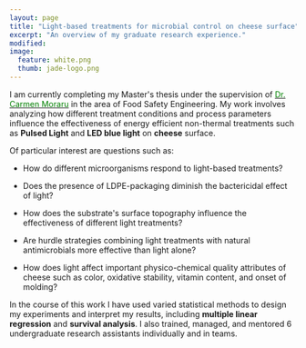 ```yaml
---
layout: page
title: "Light-based treatments for microbial control on cheese surface"
excerpt: "An overview of my graduate research experience."
modified: 
image: 
  feature: white.png
  thumb: jade-logo.png
---
```



I am currently completing my Master's thesis under the supervision of [<span style="color:green">Dr. Carmen Moraru</span>](http://blogs.cornell.edu/morarulab/) in the area of Food Safety Engineering. My work involves analyzing how different treatment conditions and process parameters influence the effectiveness of energy efficient non-thermal treatments such as **Pulsed Light** and **LED blue light** on **cheese** surface.  

Of particular interest are questions such as:  

*  How do different microorganisms respond to light-based treatments?  

*  Does the presence of LDPE-packaging diminish the bactericidal effect of light?  

*  How does the substrate's surface topography influence the effectiveness of different light treatments?  

*  Are hurdle strategies combining light treatments with natural antimicrobials more effective than light alone?  

*  How does light affect important physico-chemical quality attributes of cheese such as color, oxidative stability, vitamin content, and onset of molding?  

In the course of this work I have used varied statistical methods to design my experiments and interpret my results, including **multiple linear regression** and **survival analysis**. I also trained, managed, and mentored 6 undergraduate research assistants individually and in teams.   
